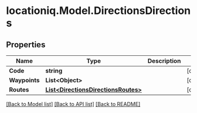 
# locationiq.Model.DirectionsDirections

## Properties

Name | Type | Description | Notes
------------ | ------------- | ------------- | -------------
**Code** | **string** |  | [optional] 
**Waypoints** | **List&lt;Object&gt;** |  | [optional] 
**Routes** | [**List&lt;DirectionsDirectionsRoutes&gt;**](DirectionsDirectionsRoutes.md) |  | [optional] 

[[Back to Model list]](../README.md#documentation-for-models)
[[Back to API list]](../README.md#documentation-for-api-endpoints)
[[Back to README]](../README.md)

